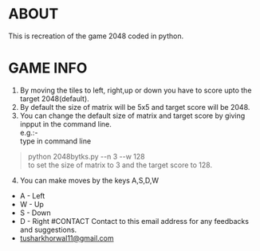 # ABOUT
This is recreation of the game 2048 coded in python.

# GAME INFO
1. By moving the tiles to left, right,up or down you have to score upto the target 2048(default).
2. By default the size of matrix will be 5x5 and target score will be 2048.
3. You can change the default size of matrix and target score by giving inpput in the command line.  
 e.g.:-  
type in command line  
>python 2048bytks.py --n 3 --w 128  
  to set the size of matrix to 3 and the target score to 128.
4. You can make moves by the keys A,S,D,W
- A - Left
- W - Up
- S - Down
- D - Right
#CONTACT
Contact to this email address for any feedbacks and suggestions.
- tusharkhorwal11@gmail.com


